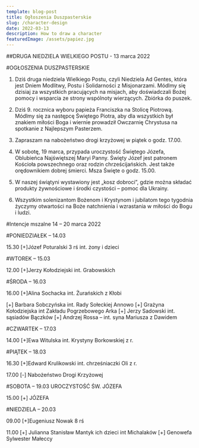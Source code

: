 ```yaml
---
template: blog-post
title: Ogłoszenia Duszpasterskie
slug: /character-design
date: 2022-03-13
description: How to draw a character
featuredImage: /assets/papiez.jpg
---
```


##DRUGA NIEDZIELA WIELKIEGO POSTU  -  13 marca 2022                                   

#OGŁOSZENIA DUSZPASTERSKIE

1. Dziś druga niedziela Wielkiego Postu, czyli Niedziela Ad Gentes, która jest Dniem Modlitwy, Postu i Solidarności z Misjonarzami. Módlmy się dzisiaj za wszystkich pracujących na misjach, aby doświadczali Bożej pomocy i wsparcia ze strony wspólnoty wierzących. Zbiórka do puszek.

2. Dziś  9. rocznica wyboru papieża Franciszka na Stolicę Piotrową. Módlmy się za następcę Świętego Piotra, aby dla wszystkich był znakiem miłości Boga i wiernie prowadził Owczarnię Chrystusa na spotkanie z Najlepszym Pasterzem.  

3. Zapraszam na nabożeństwo drogi krzyżowej w piątek o godz. 17.00. 

4. W sobotę, 19 marca, przypada uroczystość Świętego Józefa, Oblubieńca Najświętszej Maryi Panny. Święty Józef jest patronem Kościoła powszechnego oraz rodzin chrześcijańskich. Jest także orędownikiem dobrej śmierci.  Msza Święte o godz. 15.00. 

5. W naszej świątyni wystawiony jest „kosz dobroci”, gdzie można składać produkty żywnościowe i środki czystości – pomoc dla Ukrainy.

6. Wszystkim solenizantom Bożenom i Krystynom i jubilatom tego tygodnia życzymy otwartości na Boże natchnienia i wzrastania w miłości do Bogu i ludzi. 


#Intencje mszalne  14 – 20  marca    2022

#PONIEDZIAŁEK – 14.03

15.30 [+]Józef Poturalski 3 rś int. żony i dzieci

#WTOREK – 15.03

12.00  [+]Jerzy Kołodziejski int. Grabowskich

#ŚRODA – 16.03  

16.00 [+]Alina Sochacka int. Żurańskich z Kłobi

[+] Barbara Sobczyńska int.  Rady Sołeckiej Annowo
[+] Grażyna Kołodziejska  int Zakładu Pogrzebowego Arka
[+] Jerzy Sadowski  int. sąsiadów Bączków
[+] Andrzej Rossa – int. syna Mariusza z Dawidem 

#CZWARTEK – 17.03

14.00 [+]Ewa Witulska int. Krystyny Borkowskiej z r.


#PIĄTEK – 18.03 

16.30 [+]Edward Krulikowski int. chrześniaczki Oli z r.

17.00 [-] Nabożeństwo Drogi Krzyżowej

#SOBOTA – 19.03 UROCZYSTOŚĆ  ŚW. JÓZEFA

15.00 [+] JÓZEFA


#NIEDZIELA – 20.03

09.00 [+]Eugeniusz Nowak 8 rś

11.00 [+] Julianna Stanisław Mantyk ich dzieci int Michalaków [+] Genowefa Sylwester Małeccy 
